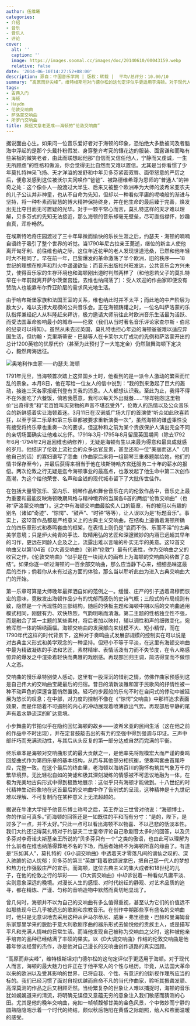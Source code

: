 ```yaml
---
author: 伍维曦
categories:
- 介绍
- 音乐
- 音乐人
- 评论
cover:
  alt: ''
  caption: ''
  image: https://images.soomal.cc/images/doc/20140610/00043159.webp
  relative: false
date: '2014-06-10T14:27:52+08:00'
description: 源自：中国音乐学网 | 版权：转载 |  平均/总评分：10.00/10
summary: “高原而非尖峰”，维特根斯坦对门德尔松的这句定评似乎更适用于海顿。对于现代人而言，海顿的最大魅力也许正在于他平常人的个性与经历。毕竟，从法国大革命以来的欧洲以及受其影响的世界，已将自我、个性、有意识的创新视作理所应当的标的。我们已经习惯了面对自视优越而自命不凡的当代作曲家……
tags:
- 古典入门
- 海顿
- Haydn
- 伦敦交响曲
- 萨洛蒙交响曲
- 所罗门交响曲
title: 庾信文章老更成――海顿的“伦敦交响曲”
---
```


据说面由心生。如果问一位音乐爱好者对于海顿的印象，恐怕绝大多数被问及者脑海中浮起的是那个头戴扑粉假发、身穿整齐考究的镶花边的服装、面露谦和而略有些呆板的微笑老者，由此而联想起他那“自信而又信任他人，宁静而又虔诚，一生无所顾虑”的性格和做派，你会觉得无比自然而又难以置信。尤其是当你看惯了少年莫扎特神采飞扬、天才洋溢的发舒和中年贝多芬紧密双唇、面带怒意的严厉之后，便愈发感到这位被沃尔夫冈唤作“爸爸”、被路德维希尊为恩师的“普通人”的神奇之处：这个像仆人一般渡过大半生、后来又被整个欧洲奉为大师的波希米亚农夫的儿子公认并非神童，也从不自命为先知，但却以一种看似平庸的呢喃般的渐进与坚持，将一种朴素而智慧的博大精神保持终身，并在他生命的最后臻于完善，焕发出无比夺目而无可置疑的光华。对于一颗平常心而言，莫扎特这样的天才难以理解，贝多芬式的先知无法接近，那么海顿的音乐却毫无壁垒，尽可直指襟怀，妙趣自真，浑朴畅然。

在埃斯特哈奇庄园渡过了三十年卑微而愉快的乐长生涯之后，约瑟夫・海顿的喃喃自语终于吸引了整个世界的听觉。当1790年尼古拉亲王薨逝，继位的新主人使他离开匈牙利、前往维也纳之际，这位年近花甲的老人发现世道沧桑，已然和他年轻时大不相同了。早在前一年，巴黎爆发的革命激荡了半个欧洲，旧的秩序――18世纪的理想在枪声和烈火中遥遥欲坠；而音乐出版社兴旺发达，公共音乐会方兴未艾，使得音乐家的生存环境也和海顿刚出道时判然两样了（和他恩若父子的莫扎特早在十年前就离开萨尔茨堡宫廷，去维也纳闯荡了）：受人欢迎的作曲家即便没有赞助人也能靠布尔乔亚阶层的需求风光地生活。

由于哈布斯堡家族和法国王室的关系，维也纳此时并不太平；而此地的中产阶层为数太少，难以支撑大规模的公共音乐会。正在海顿踌躇之时，一位名叫萨洛蒙的乐队指挥兼经纪人从科隆赶来拜访，极力邀请大师前往此时欧洲音乐生活最为活跃、而受法国革命影响最小的城市――伦敦（我们从当时著名音乐评论家查尔斯・伯尼的纪录可以得知）。虽然从未去过英国，莫扎特也担心年迈的海顿爸爸难以适应异国生活，但约翰・克里斯蒂安・巴赫等人在卡莱尔大厅成功的先例和萨洛蒙开出的总计1200英镑的优厚代价（甚至为此预付了一大笔定金）仍然鼓舞海顿下定决心，毅然跨海远征。

![奥地利作曲家――约瑟夫.海顿](https://images.soomal.cc/images/doc/20091228/00003472.webp)





1791年元旦，当海顿首次踏上这异国乡土时，他看到的是一派令人激动的繁荣而忙乱的景象。本月8日，他在写给一位友人的信中说到：“我的到来激起了巨大的轰动，接连三天各家报纸刊登有关我的消息。人人都想认识我。至此为止，我得不得不在外面吃了六餐饭，倘若我愿意，我可以每天外出就餐……”除却抱怨这里物价“出奇得贵”和“老百姓叫买货物的声音不堪忍受外”，伦敦人的热情以及公众音乐会的新鲜感着实让海顿着迷。3月11日在汉诺威广场大厅的首演使“听众如此欣喜若狂，以至于第二乐章和第三乐章都被要求重新演奏一次”，虽然海顿的谦虚秉性没有接受将终乐章也重奏一次的要求，但这种和之前为某个贵族保护人演出完全不同的亲切场面确实让他难以忘怀。1791年3月-1795年8月留居英国期间（除去1792年6月-1794年2月返回维也纳修养），无疑是海顿有生以来最为得意和最具成就感的岁月。他结识了伦敦上流社会的众多达官显贵，甚至还和一位“美丽而迷人”（用他自己的话）的寡妇谱写了恋曲（作曲家后来将一组钢琴三重奏题献给她，他们的情书保存至今），并最后获得来相当于他在埃斯特哈齐宫廷服务二十年的薪水的报偿。两次伦敦之行无疑是迄今海顿事业的最高点，也激发起了他生命中第二次创作高潮，为这个给他荣誉、名声和金钱的现代城市留下了大批传世佳作。

在包括大量管弦乐、室内乐、钢琴作品和舞台音乐在内的伦敦作品中，音乐史上最为重要和最能反映海顿晚期风格与精神境界的当属各6首的两组“伦敦交响曲”（也称“萨洛蒙交响曲”）。这之中有海顿交响曲最脍炙人口的篇章，有的被冠以有趣的别名（诸如“奇迹”、“惊愕”、“鼓声”、“时钟”等等），让人误以为是“标题音乐”。事实上，这12首作品都是严格意义上的古典主义交响曲，在结构上遵循着海顿所确立的四乐章形式和奏鸣套曲的框架，在表情上则仍是“哀而不伤、乐而不淫”的古典美学意境；只是炉火纯青的手法、取精用弘的艺匠和深邃微妙的内涵已远超其早年的习作，更远在同龄人企及之上，流露出难以言喻的朴实无华的美意。这12首交响曲又以第104首《D大调交响曲》（别称“伦敦”）最有代表性，作为交响曲之父的收官之作，《伦敦交响曲》“似乎是在一块阔大的画布上为海顿的交响曲风格做了总结”。如果你逐一听过海顿的一百余部交响曲，那么应当静下心来，细细品味这最后的杰作；倘若你从未有过这方面的体验，那么当以聆听此曲为进入古典交响曲大门的开始。

第一乐章可算是大师晚年最挥洒自如的范例之一。缓慢、庄严的引子透着肃穆而恢宏的意味，竟散发出海顿作品少有的忧郁而感伤的史诗气概；三段式的布局规则有致，隐然是一个再现性的三部结构。随后的快板主题和海顿中期以后的交响曲通用模式相同，刚健有力、欢快热烈，气韵明晰而清澈。第二主题的性格独立性不强，而是融合了第一主题的某些素材，将后者加以映衬，辅以调性和声的细微变化，宛若浑然一体的锦绣画幅。海顿交响曲的发展部向来规模不大、短小精悍，而在1790年代这样的时代背景下，这种对于奏鸣曲式发展部规模的控制实在可以说是对古典主义形式和美学观念的一种坚持。但短小不等于平淡，在这里有海顿交响曲中最为精致凝练的手法和艺匠，素材精审、表情活泼有力而不失节度，在令人略感惊异的爆发之中渲染着轻快而典雅的戏剧感。再现部回归主调，简洁得宜而不做惊人之态。

交响曲的慢乐章特别使人感动，这里有一股深沉的惜别之情，仿佛作曲家预感到这是自己伟大的交响曲宝藏最后的归宿。昔日的清新淡雅和富于民歌风的抒情性被一种不动声色的深邃含蓄悄然置换。轻巧的步履般的乐句不时在自问式的悸动中被延展为悠长的叹息；在中部，对力度的控制不像在《“惊愕”交响曲》中那样追求表面效果，而是伴随着不可遏制的内心的冲动展现着喷薄欲出气势。再现部后平静的尾声有着水静流深的旷达意境。

小步舞曲的节拍似乎在隐约回忆海顿的故乡――波希米亚的民间生活（这在他之前的作品中不时出现），并在定音鼓敲击出的有力的坚强中得到强调与印证。三声中部纤巧而充满流动性，与其后从头反复的第一部分达成自然而完满的平衡。

终乐章本是海顿对交响曲形式的最大贡献之一，是他率先将规模宏大而严谨的奏鸣回旋曲式作为第四乐章的基本结构，从而与其他部分相抗衡，使奏鸣套曲首尾呼应，完整一致。在这个最后的终曲里，老海顿以海纳百川的胸怀构筑其气象万千的繁华境界。无比轻松自如的笑谑和极其深刻凝练的情感被不可思议地融为一体，在极为完美地古典形式中得到极致地展示：这似乎只有海顿才能做到。十八世纪的时代精神生动形象地在这首最后的交响曲中作了告别式的呈现，这种精神是十九世纪难以理解、不可复制而在某种意义上无法超越的。

据说在牛津大学授予他音乐博士称号之后，英王乔治三世曾对他说：“海顿博士，你的作品可真多。”而海顿的回答还是一如既往的平和而有分寸：“是的，陛下，是过多了一点，并不太好。”只此一点可以看出海顿不以物喜、不以己悲的恬淡本性。我们大约还记得莫扎特对于约瑟夫二世皇帝评论自己歌剧音太多时的回答，以及贝多芬对李奇诺夫斯基亲王所说的“贝多芬只有一个”之类的傲语，也由此可以理解为什么前者在维也纳落得葬地不名的下场，而后者始终不为海顿所喜的缘由了。有道是“乐如其人”，莫扎特的《G小调交响曲》中透着天才零落凡间的谪仙之叹的、深入肺腑的动人忧郁；贝多芬的第三“英雄”籍着歌颂波拿巴，把自己那一代人的梦想和热力化作强毅庄严的宣示。而海顿，这位古典主义的集大成者和18世纪的儿子，在他的伦敦之行的华彩――《D大调交响曲》中却诉说着一种看似凡庸平淡、实则意象深远的晚境。对漫长人生的感悟、对时代纷纭的静观、对艺术品质的追寻，都在精炼、严谨、匀称的音响造物中默然而真切地显现了。

曾几何时，海顿并不以为自己的交响曲有多么值得重视，甚至认为它们的价值远不如那些现今已几乎被遗忘的歌剧和宗教音乐。在创作中期那些享有盛名的交响曲时，他只是无意识地去采用这种从萨马尔蒂尼、威廉・弗里德曼・巴赫和曼海姆音乐家那里学来的脱胎于意大利歌剧序曲的器乐形式去愉悦他的贵族主人，或是描写平凡和充满人情味的日常生活。而当他发现自己被称为交响曲之父时，这种被他亲手培育的品种已经结满了丰硕的果实。以《D大调交响曲》作结的伦敦交响曲是他暮年惨淡经营的杰作，亦是他对自己漫长的交响曲创作道路的真实回顾。

“高原而非尖峰”，维特根斯坦对门德尔松的这句定评似乎更适用于海顿。对于现代人而言，海顿的最大魅力也许正在于他平常人的个性与经历。毕竟，从法国大革命以来的欧洲以及受其影响的世界，已将自我、个性、有意识的创新视作理所应当的标的。我们已经习惯了面对自视优越而自命不凡的当代作曲家，聆听其振聋发聩、高深莫测的作品之后又相顾茫然。当纷繁复杂的世象让人难以捕捉时，海顿的音乐犹如娓娓道来的清流，将明确无误但又意蕴无穷的意象注入我们敏感而猜测的心田。尤其是他的晚年交响曲，宛如一帧帧馥郁甘美的金色风景，个中微妙而宁静的圆熟隐隐昭示着一个时代的终结，颇似秋后艳阳在黄昏之际朗照，给人和煦而温暖的感受。